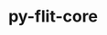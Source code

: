 ---
title: "py-flit-core"
layout: cache
categories: [package, develop-2025-07-13]
meta: {"compilers": ["none"], "num_specs": 26, "num_specs_by_stack": {"data-vis-sdk": 1, "developer-tools-darwin": 1, "e4s": 4, "e4s-neoverse-v2": 3, "e4s-oneapi": 3, "e4s-rocm-external": 1, "hep": 1, "ml-darwin-aarch64-mps": 3, "ml-linux-aarch64-cpu": 4, "ml-linux-aarch64-cuda": 4, "ml-linux-x86_64-cpu": 4, "ml-linux-x86_64-cuda": 4, "ml-linux-x86_64-rocm": 3, "radiuss": 2, "root": 26, "tutorial": 1}, "oss": ["sequoia", "ubuntu18.04", "ubuntu20.04", "ubuntu22.04", "ubuntu24.04"], "platforms": ["darwin", "linux"], "stacks": ["data-vis-sdk", "developer-tools-darwin", "e4s", "e4s-neoverse-v2", "e4s-oneapi", "e4s-rocm-external", "hep", "ml-darwin-aarch64-mps", "ml-linux-aarch64-cpu", "ml-linux-aarch64-cuda", "ml-linux-x86_64-cpu", "ml-linux-x86_64-cuda", "ml-linux-x86_64-rocm", "radiuss", "root", "tutorial"], "targets": ["aarch64", "neoverse_v2", "x86_64_v3"], "versions": ["3.12.0"]}
spec_details: [{"compiler": "none", "hash": "255ac37t6s7v23rkk44q2qzfq2uv3u7m", "os": "ubuntu24.04", "platform": "linux", "size": "-", "stacks": ["ml-linux-x86_64-cpu", "ml-linux-x86_64-cuda", "ml-linux-x86_64-rocm", "root"], "target": "x86_64_v3", "variants": ["build_system=python_pip"], "versions": ["3.12.0"]}, {"compiler": "none", "hash": "34lia37pqfj4pp5njc43h5ji5jrluljt", "os": "sequoia", "platform": "darwin", "size": "-", "stacks": ["ml-darwin-aarch64-mps", "root"], "target": "aarch64", "variants": ["build_system=python_pip"], "versions": ["3.12.0"]}, {"compiler": "none", "hash": "6txvj5leyhmcx66cb3dnllwle7hvveoj", "os": "ubuntu22.04", "platform": "linux", "size": "-", "stacks": ["e4s-oneapi", "root"], "target": "x86_64_v3", "variants": ["build_system=python_pip"], "versions": ["3.12.0"]}, {"compiler": "none", "hash": "a36t677wp5ixku7tm3neoztwqbt7ib6m", "os": "ubuntu24.04", "platform": "linux", "size": "-", "stacks": ["ml-linux-aarch64-cpu", "ml-linux-aarch64-cuda", "root"], "target": "aarch64", "variants": ["build_system=python_pip"], "versions": ["3.12.0"]}, {"compiler": "none", "hash": "astprf5umxyfrgxxwj3txed7wgjjqmki", "os": "ubuntu18.04", "platform": "linux", "size": "-", "stacks": ["radiuss", "root"], "target": "x86_64_v3", "variants": ["build_system=python_pip"], "versions": ["3.12.0"]}, {"compiler": "none", "hash": "cmmwr5fyrdfjhauccxxgohczoe7bbio5", "os": "ubuntu24.04", "platform": "linux", "size": "-", "stacks": ["ml-linux-x86_64-cpu", "ml-linux-x86_64-cuda", "ml-linux-x86_64-rocm", "root"], "target": "x86_64_v3", "variants": ["build_system=python_pip"], "versions": ["3.12.0"]}, {"compiler": "none", "hash": "currnakwdmbnfecuk32rfag5ml3pbkbb", "os": "ubuntu22.04", "platform": "linux", "size": "-", "stacks": ["e4s-neoverse-v2", "root"], "target": "neoverse_v2", "variants": ["build_system=python_pip"], "versions": ["3.12.0"]}, {"compiler": "none", "hash": "dip2xuruxirn3mbtcoa6p5fry5xr75gl", "os": "ubuntu22.04", "platform": "linux", "size": "-", "stacks": ["hep", "root"], "target": "x86_64_v3", "variants": ["build_system=python_pip"], "versions": ["3.12.0"]}, {"compiler": "none", "hash": "f2mort6etfah3d5zucfxgbcnitkzuuvu", "os": "ubuntu24.04", "platform": "linux", "size": "-", "stacks": ["ml-linux-aarch64-cpu", "ml-linux-aarch64-cuda", "root"], "target": "aarch64", "variants": ["build_system=python_pip"], "versions": ["3.12.0"]}, {"compiler": "none", "hash": "fk3k63lnjzk4jhurldwi76ekj2djx3af", "os": "ubuntu18.04", "platform": "linux", "size": "-", "stacks": ["radiuss", "root"], "target": "x86_64_v3", "variants": ["build_system=python_pip"], "versions": ["3.12.0"]}, {"compiler": "none", "hash": "htaypd4m6evsylctv5cylfmguqzhmlhv", "os": "ubuntu22.04", "platform": "linux", "size": "-", "stacks": ["e4s", "root"], "target": "x86_64_v3", "variants": ["build_system=python_pip"], "versions": ["3.12.0"]}, {"compiler": "none", "hash": "j36wztku6dvqfevz7cnr65v2eprq4rsx", "os": "ubuntu22.04", "platform": "linux", "size": "-", "stacks": ["e4s", "e4s-rocm-external", "root"], "target": "x86_64_v3", "variants": ["build_system=python_pip"], "versions": ["3.12.0"]}, {"compiler": "none", "hash": "jmlrdcehkrvoosd5nz3ispriy6swtjte", "os": "sequoia", "platform": "darwin", "size": "-", "stacks": ["developer-tools-darwin", "ml-darwin-aarch64-mps", "root"], "target": "aarch64", "variants": ["build_system=python_pip"], "versions": ["3.12.0"]}, {"compiler": "none", "hash": "kc7krc75arb5tpluudm6nt22v7o2vqvf", "os": "sequoia", "platform": "darwin", "size": "-", "stacks": ["ml-darwin-aarch64-mps", "root"], "target": "aarch64", "variants": ["build_system=python_pip"], "versions": ["3.12.0"]}, {"compiler": "none", "hash": "kiyadhrdlzyoshjqyocwcbrnekwohkwd", "os": "ubuntu22.04", "platform": "linux", "size": "-", "stacks": ["e4s-oneapi", "root"], "target": "x86_64_v3", "variants": ["build_system=python_pip"], "versions": ["3.12.0"]}, {"compiler": "none", "hash": "mammqszdzaldfcjnsi4u4hjzyd53lxcu", "os": "ubuntu22.04", "platform": "linux", "size": "-", "stacks": ["e4s-oneapi", "root"], "target": "x86_64_v3", "variants": ["build_system=python_pip"], "versions": ["3.12.0"]}, {"compiler": "none", "hash": "nbbjqof53nvzhdtwuaxpsnldmima4hsg", "os": "ubuntu20.04", "platform": "linux", "size": "-", "stacks": ["data-vis-sdk", "root"], "target": "x86_64_v3", "variants": ["build_system=python_pip"], "versions": ["3.12.0"]}, {"compiler": "none", "hash": "nkkptkq55lqzh23324ohkibe3mo3vpkm", "os": "ubuntu22.04", "platform": "linux", "size": "-", "stacks": ["e4s", "root"], "target": "x86_64_v3", "variants": ["build_system=python_pip"], "versions": ["3.12.0"]}, {"compiler": "none", "hash": "ooefofbakwutkacrkzwd5muytrunepoc", "os": "ubuntu22.04", "platform": "linux", "size": "-", "stacks": ["root", "tutorial"], "target": "x86_64_v3", "variants": ["build_system=python_pip"], "versions": ["3.12.0"]}, {"compiler": "none", "hash": "qfzaxgv4gy4e5364qm2d77bb5so5uxi6", "os": "ubuntu24.04", "platform": "linux", "size": "-", "stacks": ["ml-linux-aarch64-cpu", "ml-linux-aarch64-cuda", "root"], "target": "aarch64", "variants": ["build_system=python_pip"], "versions": ["3.12.0"]}, {"compiler": "none", "hash": "vw6lvxbetgndlbgn7irrth7vuijkak73", "os": "ubuntu22.04", "platform": "linux", "size": "-", "stacks": ["e4s-neoverse-v2", "root"], "target": "neoverse_v2", "variants": ["build_system=python_pip"], "versions": ["3.12.0"]}, {"compiler": "none", "hash": "wbao3tun2k5el7lhplujjr36jv7gojoj", "os": "ubuntu24.04", "platform": "linux", "size": "-", "stacks": ["ml-linux-x86_64-cpu", "ml-linux-x86_64-cuda", "root"], "target": "x86_64_v3", "variants": ["build_system=python_pip"], "versions": ["3.12.0"]}, {"compiler": "none", "hash": "wlqarrk5ipr2a2fder4kxoqu3myb2eu5", "os": "ubuntu22.04", "platform": "linux", "size": "-", "stacks": ["e4s", "root"], "target": "x86_64_v3", "variants": ["build_system=python_pip"], "versions": ["3.12.0"]}, {"compiler": "none", "hash": "xkfin327qelxajgybimoq5zvqcz7o3ty", "os": "ubuntu24.04", "platform": "linux", "size": "-", "stacks": ["ml-linux-x86_64-cpu", "ml-linux-x86_64-cuda", "ml-linux-x86_64-rocm", "root"], "target": "x86_64_v3", "variants": ["build_system=python_pip"], "versions": ["3.12.0"]}, {"compiler": "none", "hash": "xqcyvc3l67mwii2v3z2kngy3e6sqcwnf", "os": "ubuntu24.04", "platform": "linux", "size": "-", "stacks": ["ml-linux-aarch64-cpu", "ml-linux-aarch64-cuda", "root"], "target": "aarch64", "variants": ["build_system=python_pip"], "versions": ["3.12.0"]}, {"compiler": "none", "hash": "yyngpipyovisdhrif2wge5zlarwnxriq", "os": "ubuntu22.04", "platform": "linux", "size": "-", "stacks": ["e4s-neoverse-v2", "root"], "target": "neoverse_v2", "variants": ["build_system=python_pip"], "versions": ["3.12.0"]}]
---